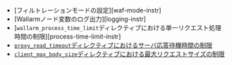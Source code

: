 * [フィルトレーションモードの設定][waf-mode-instr]
* [Wallarmノード変数のログ出力][logging-instr]
* [`wallarm_process_time_limit`ディレクティブにおける単一リクエスト処理時間の制限][process-time-limit-instr]
* [`proxy_read_timeout`ディレクティブにおけるサーバ応答待機時間の制限](https://nginx.org/en/docs/http/ngx_http_proxy_module.html#proxy_read_timeout)
* [`client_max_body_size`ディレクティブにおける最大リクエストサイズの制限](https://nginx.org/en/docs/http/ngx_http_core_module.html#client_max_body_size)